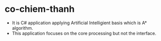 # co-chiem-thanh
+ It is C# application applying Artificial Intelligient basis which is A* algorithm.
+ This application focuses on the core processing but not the interface.
